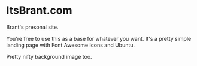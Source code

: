 # ItsBrant.com
Brant's presonal site.

You're free to use this as a base for whatever you want. It's a pretty simple landing page with Font Awesome Icons and Ubuntu.

Pretty nifty background image too.

